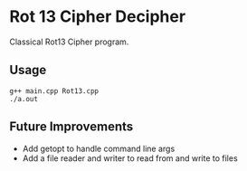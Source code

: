 # Rot 13 Cipher Decipher
Classical Rot13 Cipher program.

## Usage
```
g++ main.cpp Rot13.cpp
./a.out
```

## Future Improvements

- Add getopt to handle command line args
- Add a file reader and writer to read from and write to files
